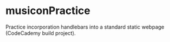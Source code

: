 # musiconPractice
Practice incorporation handlebars into a standard static webpage (CodeCademy build project).
